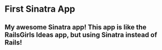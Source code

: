 # First Sinatra App

## My awesome Sinatra app! This app is like the RailsGirls Ideas app, but using Sinatra instead of Rails!

